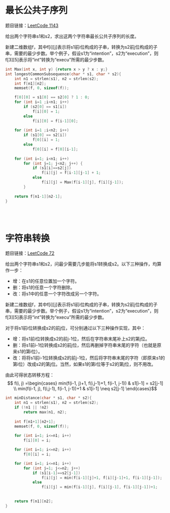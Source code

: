 # 最长公共子序列 
题目链接：[LeetCode 1143](https://leetcode.com/problems/longest-common-subsequence/)

给出两个字符串s1和s2，求出这两个字符串最长公共子序列的长度。

新建二维数组f，其中f[i][j]表示将s1前i位构成的子串，转换为s2前j位构成的子串，需要的最少步数。举个例子，假设s1为“intention”，s2为“execution”，则f[3][5]表示将“int”转换为“execu”所需的最少步数。
```cpp
int Max(int x, int y) {return x > y ? x : y;}
int longestCommonSubsequence(char * s1, char * s2){
    int n1 = strlen(s1), n2 = strlen(s2);
    int f[n1][n2];
    memset(f, 0, sizeof(f));

    f[0][0] = s1[0] == s2[0] ? 1 : 0;
    for (int i=1 ;i<n1; i++)
        if (s2[0] == s1[i])
            f[i][0] = 1;
        else 
            f[i][0] = f[i-1][0];
    
    for (int i=1 ;i<n2; i++)
        if (s1[0] == s2[i])
            f[0][i] = 1;
        else 
            f[0][i] = f[0][i-1];
    
    for (int i=1; i<n1; i++)
        for (int j=1; j<n2; j++) {
            if (s1[i]==s2[j])
                f[i][j] = f[i-1][j-1] + 1;
            else 
                f[i][j] = Max(f[i-1][j], f[i][j-1]);
        }
    
    return f[n1-1][n2-1];
}
```
<br/><br/>

# 字符串转换
题目链接：[LeetCode 72](https://leetcode.com/problems/edit-distance/)

给出两个字符串s1和s2，问最少需要几步能将s1转换成s2。以下三种操作，均算作一步：
- 增：在s1的任意位置加一个字符。
- 删：将s1的任意一个字符删除。
- 改：将s1中的任意一个字符改成另一个字符。

新建二维数组f，其中f[i][j]表示将s1前i位构成的子串，转换为s2前j位构成的子串，需要的最少步数。举个例子，假设s1为“intention”，s2为“execution”，则f[3][5]表示将“int”转换为“execu”所需的最少步数。

对于将s1前i位转换成s2的前j位，可分别通过以下三种操作实现，其中：
- 增：将s1前i位转换成s2的前j-1位，然后在字符串末尾补上s2的第j位。
- 删：将s1前i-1位转换成s2的前j位，然后再删掉字符串末尾的字符（也就是原来s1的第i位）。
- 改：将将s1前i-1位转换成s2的前j-1位，然后将字符串末尾的字符（即原来s1的第i位）改成s2的第j位。当然，如果s1的第i位等于s2的第j位，则不用改。

由此可得状态转移方程：
$$ f(i, j) =\begin{cases}
min(f(i-1, j)+1, f(i,j-1)+1, f(i-1, j-1))  & s1[i-1] = s2[j-1] \\
min(f(i-1, j), f(i,j-1), f(i-1, j-1))+1  & s1[i-1] \neq s2[j-1]
\end{cases}$$

```cpp
int minDistance(char * s1, char * s2){
    int n1 = strlen(s1), n2 = strlen(s2);
    if (!n1 || !n2)
        return max(n1, n2);
    
    int f[n1+1][n2+1];
    memset(f, 0, sizeof(f));
    
    for (int i=1; i<=n1; i++)
        f[i][0] = i;

    for (int i=1; i<=n2; i++)
        f[0][i] = i;

    for (int i=1; i<=n1; i++)
        for (int j=1; j<=n2; j++) 
            if (s1[i-1]==s2[j-1])
                f[i][j] = min(f[i-1][j]+1, f[i][j-1]+1, f[i-1][j-1]);
            else 
                f[i][j] = min(f[i-1][j], f[i][j-1], f[i-1][j-1])+1;
    
    
    return f[n1][n2];
}
```